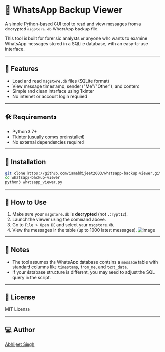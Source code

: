 # 📱 WhatsApp Backup Viewer

A simple Python-based GUI tool to read and view messages from a decrypted `msgstore.db` WhatsApp backup file.

This tool is built for forensic analysts or anyone who wants to examine WhatsApp messages stored in a SQLite database, with an easy-to-use interface.

---

## 🚀 Features

- Load and read `msgstore.db` files (SQLite format)
- View message timestamp, sender ("Me"/"Other"), and content
- Simple and clean interface using Tkinter
- No internet or account login required

---

## 🛠 Requirements

- Python 3.7+
- Tkinter (usually comes preinstalled)
- No external dependencies required

---

## 🔧 Installation

```bash
git clone https://github.com/iamabhijeet2003/whatsapp-backup-viewer.git
cd whatsapp-backup-viewer
python3 whatsapp_viewer.py
````

---

## 📂 How to Use

1. Make sure your `msgstore.db` is **decrypted** (not `.crypt12`).
2. Launch the viewer using the command above.
3. Go to `File > Open DB` and select your `msgstore.db`.
4. View the messages in the table (up to 1000 latest messages).
![image](https://github.com/user-attachments/assets/5341cfba-3d69-42af-8a13-7a778120c83b)

---

## 🧠 Notes

* The tool assumes the WhatsApp database contains a `message` table with standard columns like `timestamp`, `from_me`, and `text_data`.
* If your database structure is different, you may need to adjust the SQL query in the script.

---

## 📝 License

MIT License

---

## 💻 Author

[Abhijeet Singh](https://github.com/iamabhijeet2003)

